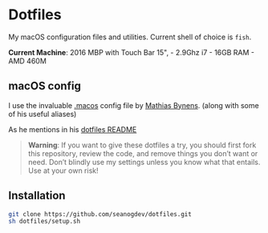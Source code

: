 # Dotfiles

My macOS configuration files and utilities. Current shell of choice is `fish`.

**Current Machine**: 2016 MBP with Touch Bar 15", - 2.9Ghz i7 - 16GB RAM - AMD 460M

## macOS config

I use the invaluable [.macos](https://mths.be/macos) config file by [Mathias Bynens](https://github.com/mathiasbynens/dotfiles). (along with some of his useful aliases)

As he mentions in his [dotfiles README](https://github.com/mathiasbynens/dotfiles)

> **Warning**: If you want to give these dotfiles a try, you should first fork this repository, review the code, and remove things you don’t want or need. Don’t blindly use my settings unless you know what that entails. Use at your own risk!

## Installation

```sh
git clone https://github.com/seanogdev/dotfiles.git
sh dotfiles/setup.sh
```
